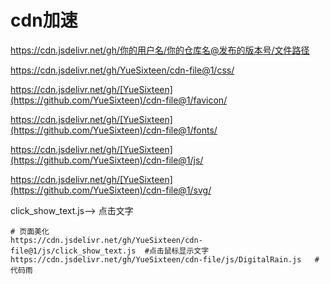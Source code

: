 # cdn加速

https://cdn.jsdelivr.net/gh/你的用户名/你的仓库名@发布的版本号/文件路径

https://cdn.jsdelivr.net/gh/YueSixteen/cdn-file@1/css/

https://cdn.jsdelivr.net/gh/[YueSixteen](https://github.com/YueSixteen)/cdn-file@1/favicon/

https://cdn.jsdelivr.net/gh/[YueSixteen](https://github.com/YueSixteen)/cdn-file@1/fonts/

https://cdn.jsdelivr.net/gh/[YueSixteen](https://github.com/YueSixteen)/cdn-file@1/js/

https://cdn.jsdelivr.net/gh/[YueSixteen](https://github.com/YueSixteen)/cdn-file@1/svg/

click_show_text.js--> 点击文字

```
# 页面美化
https://cdn.jsdelivr.net/gh/YueSixteen/cdn-file@1/js/click_show_text.js  #点击鼠标显示文字
https://cdn.jsdelivr.net/gh/YueSixteen/cdn-file/js/DigitalRain.js	#代码雨
```